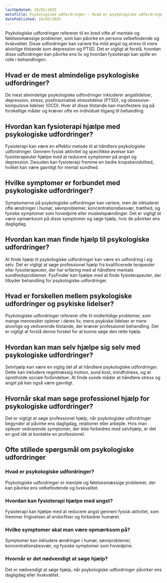 ```yaml
---
lastUpdated: 19/02/2025
metaTitle: Psykologiske udfordringer – Hvad er psykologiske udfordringer?
datePublished: 19/02/2025
---
```


Psykologiske udfordringer refererer til en bred vifte af mentale og følelsesmæssige problemer, som kan påvirke en persons velbefindende og livskvalitet. Disse udfordringer kan variere fra mild angst og stress til mere alvorlige tilstande som depression og PTSD. Det er vigtigt at forstå, hvordan disse udfordringer kan påvirke ens liv og hvordan fysioterapi kan spille en rolle i behandlingen.

## Hvad er de mest almindelige psykologiske udfordringer?

De mest almindelige psykologiske udfordringer inkluderer angstlidelser, depression, stress, posttraumatisk stresslidelse (PTSD), og obsessive-kompulsive lidelser (OCD). Hver af disse tilstande kan manifestere sig på forskellige måder og kræver ofte en individuel tilgang til behandling.

## Hvordan kan fysioterapi hjælpe med psykologiske udfordringer?

Fysioterapi kan være en effektiv metode til at håndtere psykologiske udfordringer. Gennem fysisk aktivitet og specifikke øvelser kan fysioterapeuter hjælpe med at reducere symptomer på angst og depression. Desuden kan fysioterapi fremme en bedre kropsbevidsthed, hvilket kan være gavnligt for mental sundhed.

## Hvilke symptomer er forbundet med psykologiske udfordringer?

Symptomerne på psykologiske udfordringer kan variere, men de inkluderer ofte ændringer i humør, søvnproblemer, koncentrationsbesvær, træthed, og fysiske symptomer som hovedpine eller muskelspændinger. Det er vigtigt at være opmærksom på disse symptomer og søge hjælp, hvis de påvirker ens dagligdag.

## Hvordan kan man finde hjælp til psykologiske udfordringer?

At finde hjælp til psykologiske udfordringer kan være en udfordring i sig selv. Det er vigtigt at søge professionel hjælp fra kvalificerede terapeuter eller fysioterapeuter, der har erfaring med at håndtere mentale sundhedsproblemer. FysFinder kan hjælpe med at finde fysioterapeuter, der tilbyder behandling for psykologiske udfordringer.

## Hvad er forskellen mellem psykologiske udfordringer og psykiske lidelser?

Psykologiske udfordringer refererer ofte til midlertidige problemer, som mange mennesker oplever i deres liv, mens psykiske lidelser er mere alvorlige og vedvarende tilstande, der kræver professionel behandling. Det er vigtigt at forstå denne forskel for at kunne søge den rette hjælp.

## Hvordan kan man selv hjælpe sig selv med psykologiske udfordringer?

Selvhjælp kan være en vigtig del af at håndtere psykologiske udfordringer. Dette kan inkludere regelmæssig motion, sund kost, mindfulness, og at opretholde sociale forbindelser. At finde sunde måder at håndtere stress og angst på kan også være gavnligt.

## Hvornår skal man søge professionel hjælp for psykologiske udfordringer?

Det er vigtigt at søge professionel hjælp, når psykologiske udfordringer begynder at påvirke ens dagligdag, relationer eller arbejde. Hvis man oplever vedvarende symptomer, der ikke forbedres med selvhjælp, er det en god idé at kontakte en professionel.

## Ofte stillede spørgsmål om psykologiske udfordringer

### Hvad er psykologiske udfordringer?

Psykologiske udfordringer er mentale og følelsesmæssige problemer, der kan påvirke ens velbefindende og livskvalitet.

### Hvordan kan fysioterapi hjælpe med angst?

Fysioterapi kan hjælpe med at reducere angst gennem fysisk aktivitet, som fremmer frigivelsen af endorfiner og forbedrer humøret.

### Hvilke symptomer skal man være opmærksom på?

Symptomer kan inkludere ændringer i humør, søvnproblemer, koncentrationsbesvær, og fysiske symptomer som hovedpine.

### Hvornår er det nødvendigt at søge hjælp?

Det er nødvendigt at søge hjælp, når psykologiske udfordringer påvirker ens dagligdag eller livskvalitet.
